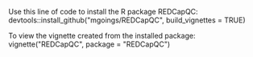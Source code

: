 Use this line of code to install the R package REDCapQC: devtools::install_github("mgoings/REDCapQC", build_vignettes = TRUE)

To view the vignette created from the installed package: vignette("REDCapQC", package = "REDCapQC")
